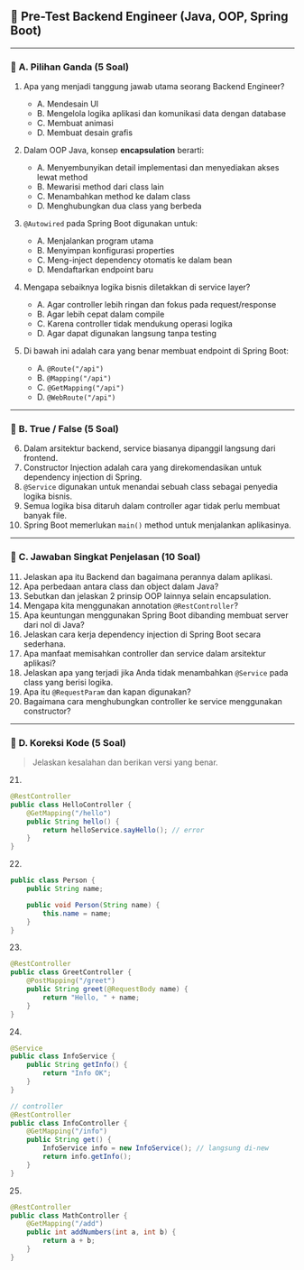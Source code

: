 ## 🧠 **Pre-Test Backend Engineer (Java, OOP, Spring Boot)**

---

### 🔸 **A. Pilihan Ganda (5 Soal)**

1. Apa yang menjadi tanggung jawab utama seorang Backend Engineer?

   - A. Mendesain UI
   - B. Mengelola logika aplikasi dan komunikasi data dengan database
   - C. Membuat animasi
   - D. Membuat desain grafis

2. Dalam OOP Java, konsep **encapsulation** berarti:

   - A. Menyembunyikan detail implementasi dan menyediakan akses lewat method
   - B. Mewarisi method dari class lain
   - C. Menambahkan method ke dalam class
   - D. Menghubungkan dua class yang berbeda

3. `@Autowired` pada Spring Boot digunakan untuk:

   - A. Menjalankan program utama
   - B. Menyimpan konfigurasi properties
   - C. Meng-inject dependency otomatis ke dalam bean
   - D. Mendaftarkan endpoint baru

4. Mengapa sebaiknya logika bisnis diletakkan di service layer?

   - A. Agar controller lebih ringan dan fokus pada request/response
   - B. Agar lebih cepat dalam compile
   - C. Karena controller tidak mendukung operasi logika
   - D. Agar dapat digunakan langsung tanpa testing

5. Di bawah ini adalah cara yang benar membuat endpoint di Spring Boot:

   - A. `@Route("/api")`
   - B. `@Mapping("/api")`
   - C. `@GetMapping("/api")`
   - D. `@WebRoute("/api")`

---

### 🔸 **B. True / False (5 Soal)**

6. Dalam arsitektur backend, service biasanya dipanggil langsung dari frontend.
7. Constructor Injection adalah cara yang direkomendasikan untuk dependency injection di Spring.
8. `@Service` digunakan untuk menandai sebuah class sebagai penyedia logika bisnis.
9. Semua logika bisa ditaruh dalam controller agar tidak perlu membuat banyak file.
10. Spring Boot memerlukan `main()` method untuk menjalankan aplikasinya.

---

### 🔸 **C. Jawaban Singkat Penjelasan (10 Soal)**

11. Jelaskan apa itu Backend dan bagaimana perannya dalam aplikasi.
12. Apa perbedaan antara class dan object dalam Java?
13. Sebutkan dan jelaskan 2 prinsip OOP lainnya selain encapsulation.
14. Mengapa kita menggunakan annotation `@RestController`?
15. Apa keuntungan menggunakan Spring Boot dibanding membuat server dari nol di Java?
16. Jelaskan cara kerja dependency injection di Spring Boot secara sederhana.
17. Apa manfaat memisahkan controller dan service dalam arsitektur aplikasi?
18. Jelaskan apa yang terjadi jika Anda tidak menambahkan `@Service` pada class yang berisi logika.
19. Apa itu `@RequestParam` dan kapan digunakan?
20. Bagaimana cara menghubungkan controller ke service menggunakan constructor?

---

### 🔸 **D. Koreksi Kode (5 Soal)**

> Jelaskan kesalahan dan berikan versi yang benar.

21.

```java
@RestController
public class HelloController {
    @GetMapping("/hello")
    public String hello() {
        return helloService.sayHello(); // error
    }
}
```

22.

```java
public class Person {
    public String name;

    public void Person(String name) {
        this.name = name;
    }
}
```

23.

```java
@RestController
public class GreetController {
    @PostMapping("/greet")
    public String greet(@RequestBody name) {
        return "Hello, " + name;
    }
}
```

24.

```java
@Service
public class InfoService {
    public String getInfo() {
        return "Info OK";
    }
}

// controller
@RestController
public class InfoController {
    @GetMapping("/info")
    public String get() {
        InfoService info = new InfoService(); // langsung di-new
        return info.getInfo();
    }
}
```

25.

```java
@RestController
public class MathController {
    @GetMapping("/add")
    public int addNumbers(int a, int b) {
        return a + b;
    }
}
```
